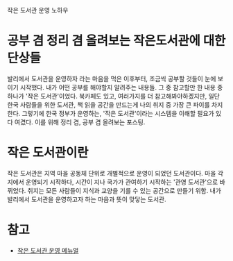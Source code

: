 작은 도서관 운영 노하우

# 공부 겸 정리 겸 올려보는 작은도서관에 대한 단상들

발리에서 도서관을 운영하자 라는 마음을 먹은 이후부터, 조금씩 공부할 것들이 눈에 보이기 시작했다.
내가 어떤 공부를 해야할지 알려주는 내용들. 그 중 참고할만 한 내용 중 하나가 '작은 도서관'이었다.
북카페도 있고, 여러가지를 더 참고해봐야하겠지만, 일단 한국 사람들을 위한 도서관, 책 읽을 공간을 만드는게 나의 취지 중 가장 큰 파이를 차지한다.
그렇기에 한국 정부가 운영하는, '작은 도서관'이라는 시스템을 이해할 필요가 있다 여겼다.
이를 위해 정리 겸, 공부 겸 올려보는 포스팅.

# 작은 도서관이란

작은 도서관은 지역 마을 공동체 단위로 개별적으로 운영이 되었던 도서관이다. 마을 각지에서 운영되기 시작하다, 시간이 지나 국가가 관여하기 시작하는 '관영 도서관'으로 바뀌었다. 취지는 
모든 사람들이 지식과 교양을 기를 수 있는 공간으로 만들기 위함. 내가 발리에서 도서관을 운영하고자 하는 마음과 뜻이 맞닿는 도서관.

# 참고 

- [작은 도서관 운영 메뉴얼](http://www.smalllibrary.org/contents/2015/11/25/ab1f2cb6-710e-4e39-855b-7400ec6de5d3.pdf)
